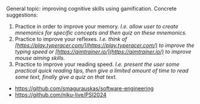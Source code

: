 General topic: improving cognitive skills using gamification.
Concrete suggestions:
1. Practice in order to improve your memory. *I.e. allow user to create mnemonics for specific concepts and then quiz on these mnemonics.*
2. Practice to improve your reflexes. *I.e. think of [https://play.typeracer.com/](https://play.typeracer.com/) to improve the typing speed or [https://aimtrainer.io/](https://aimtrainer.io/) to improve mouse aiming skills.*
3. Practice to improve your reading speed. *I.e. present the user some practical quick reading tips, then give a limited amount of time to read some text, finally give a quiz on that text.*


- https://github.com/smagurauskas/software-engineering
- https://github.com/niku-live/PSI2024